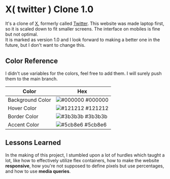 
# X( twitter ) Clone 1.0

It's a clone of [X](https://arjunsharmahehe.github.io/Twitter-clone-1.0/), formerly called [Twitter](https://arjunsharmahehe.github.io/Twitter-clone-1.0/). This website was made laptop first, so it is scaled down to fit smaller screens. The interface on mobiles is fine but not optimal.   
It is marked as version 1.0 and I look forward to making a better one in the future, but I don't want to change this.

## Color Reference
I didn't use variables for the colors, feel free to add them. I will surely push them to the main branch.

| Color             | Hex                                                                |
| ----------------- | ------------------------------------------------------------------ |
| Background Color | ![#000000](https://via.placeholder.com/10/000000?text=+) #000000 |
| Hover Color | ![#121212](https://via.placeholder.com/10/121212?text=+) #121212 |
| Border Color | ![#3b3b3b](https://via.placeholder.com/10/3b3b3b?text=+) #3b3b3b |
| Accent Color | ![#5cb8e6](https://via.placeholder.com/10/5cb8e6?text=+) #5cb8e6 |


## Lessons Learned

In the making of this project, I stumbled upon a lot of hurdles which taught a lot, like how to effectively utilize flex containers, how to make the website **responsive**, how you're not supposed to define pixels but use percentages, and how to use **media queries**.


